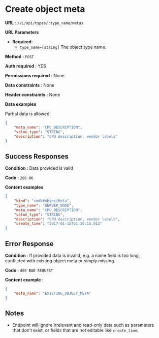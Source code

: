 # Create object meta

**URL** : `/v1/api/types/:type_name/metas`

**URL Parameters**

* **Required:**
  * `type_name=[string]` The object type name.

**Method** : `POST`

**Auth required** : YES

**Permissions required** : None

**Data constraints** : None

**Header constraints** : None

**Data examples**

Partial data is allowed.

```json
{
    "meta_name": "CPU_DESCRIPTION",
    "value_type": "STRING",
    "description": "CPU description, vendor labels"
}
```

## Success Responses

**Condition** : Data provided is valid

**Code** : `200 OK`

**Content examples**

```json
{
    "kind": "cmdb#objectMeta",
    "type_name": "SERVER_NODE",
    "meta_name": "CPU_DESCRIPTION",
    "value_type": "STRING",
    "description": "CPU description, vendor labels",
    "create_time": "2017-01-15T01:30:15.01Z"
}
```

## Error Response

**Condition** : If provided data is invalid, e.g. a name field is too long, conflicted with existing object meta or simply missing.

**Code** : `400 BAD REQUEST`

**Content example** :

```json
{
    "meta_name": "EXISTING_OBJECT_META"
}
```

## Notes

* Endpoint will ignore irrelevant and read-only data such as parameters that
  don't exist, or fields that are not editable like `create_time`.
